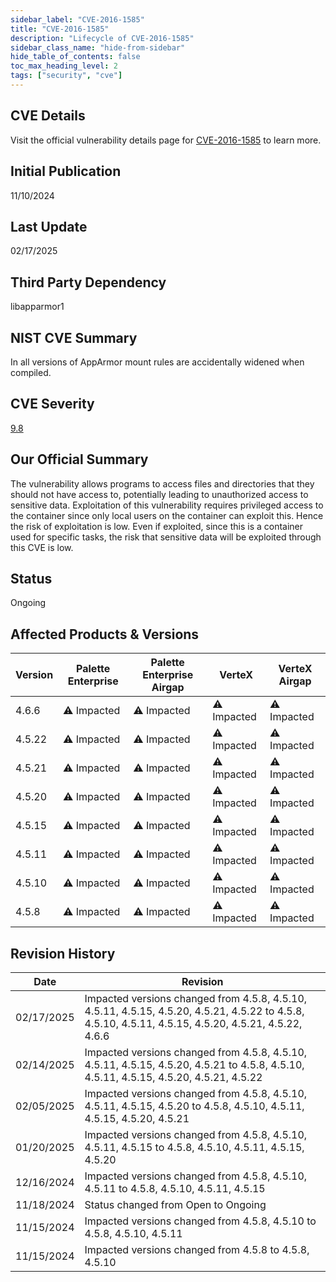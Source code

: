 ```yaml
---
sidebar_label: "CVE-2016-1585"
title: "CVE-2016-1585"
description: "Lifecycle of CVE-2016-1585"
sidebar_class_name: "hide-from-sidebar"
hide_table_of_contents: false
toc_max_heading_level: 2
tags: ["security", "cve"]
---
```


## CVE Details

Visit the official vulnerability details page for [CVE-2016-1585](https://nvd.nist.gov/vuln/detail/cve-2016-1585) to learn more.

## Initial Publication

11/10/2024

## Last Update

02/17/2025

## Third Party Dependency 

libapparmor1


## NIST CVE Summary

In all versions of AppArmor mount rules are accidentally widened when compiled.

## CVE Severity

[9.8](https://nvd.nist.gov/vuln/detail/cve-2016-1585)

## Our Official Summary

The vulnerability allows programs to access files and directories that they should not have access to, potentially
leading to unauthorized access to sensitive data. Exploitation of this vulnerability requires privileged access to the
container since only local users on the container can exploit this. Hence the risk of exploitation is low. Even if
exploited, since this is a container used for specific tasks, the risk that sensitive data will be exploited through
this CVE is low.


## Status

Ongoing

## Affected Products & Versions

| Version | Palette Enterprise | Palette Enterprise Airgap | VerteX | VerteX Airgap |
| - | -------- | -------- | -------- | -------- |
| 4.6.6 | ⚠️ Impacted | ⚠️ Impacted | ⚠️ Impacted | ⚠️ Impacted |
| 4.5.22 | ⚠️ Impacted | ⚠️ Impacted | ⚠️ Impacted | ⚠️ Impacted |
| 4.5.21 | ⚠️ Impacted | ⚠️ Impacted | ⚠️ Impacted | ⚠️ Impacted |
| 4.5.20 | ⚠️ Impacted | ⚠️ Impacted | ⚠️ Impacted | ⚠️ Impacted |
| 4.5.15 | ⚠️ Impacted | ⚠️ Impacted | ⚠️ Impacted | ⚠️ Impacted |
| 4.5.11 | ⚠️ Impacted | ⚠️ Impacted | ⚠️ Impacted | ⚠️ Impacted |
| 4.5.10 | ⚠️ Impacted | ⚠️ Impacted | ⚠️ Impacted | ⚠️ Impacted |
| 4.5.8 | ⚠️ Impacted | ⚠️ Impacted | ⚠️ Impacted | ⚠️ Impacted |


## Revision History

| Date | Revision |
| --- | --- |
| 02/17/2025 | Impacted versions changed from 4.5.8, 4.5.10, 4.5.11, 4.5.15, 4.5.20, 4.5.21, 4.5.22 to 4.5.8, 4.5.10, 4.5.11, 4.5.15, 4.5.20, 4.5.21, 4.5.22, 4.6.6 |
| 02/14/2025 | Impacted versions changed from 4.5.8, 4.5.10, 4.5.11, 4.5.15, 4.5.20, 4.5.21 to 4.5.8, 4.5.10, 4.5.11, 4.5.15, 4.5.20, 4.5.21, 4.5.22 |
| 02/05/2025 | Impacted versions changed from 4.5.8, 4.5.10, 4.5.11, 4.5.15, 4.5.20 to 4.5.8, 4.5.10, 4.5.11, 4.5.15, 4.5.20, 4.5.21 |
| 01/20/2025 | Impacted versions changed from 4.5.8, 4.5.10, 4.5.11, 4.5.15 to 4.5.8, 4.5.10, 4.5.11, 4.5.15, 4.5.20 |
| 12/16/2024 | Impacted versions changed from 4.5.8, 4.5.10, 4.5.11 to 4.5.8, 4.5.10, 4.5.11, 4.5.15 |
| 11/18/2024 | Status changed from Open to Ongoing |
| 11/15/2024 | Impacted versions changed from 4.5.8, 4.5.10 to 4.5.8, 4.5.10, 4.5.11 |
| 11/15/2024 | Impacted versions changed from 4.5.8 to 4.5.8, 4.5.10 |
